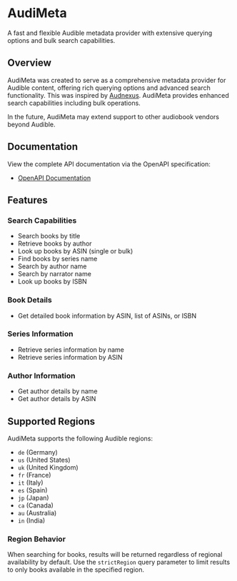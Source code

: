 # AudiMeta

A fast and flexible Audible metadata provider with extensive querying options and bulk search capabilities.

## Overview

AudiMeta was created to serve as a comprehensive metadata provider for Audible content, offering rich querying options and advanced search functionality.
This was inspired by [Audnexus](https://github.com/audnexus/audnexus). AudiMeta provides enhanced search capabilities including bulk operations.

In the future, AudiMeta may extend support to other audiobook vendors beyond Audible.

## Documentation

View the complete API documentation via the OpenAPI specification:
- [OpenAPI Documentation](https://audimeta.de/swaggerui)

## Features

### Search Capabilities
- Search books by title
- Retrieve books by author
- Look up books by ASIN (single or bulk)
- Find books by series name
- Search by author name
- Search by narrator name
- Look up books by ISBN

### Book Details
- Get detailed book information by ASIN, list of ASINs, or ISBN

### Series Information
- Retrieve series information by name
- Retrieve series information by ASIN

### Author Information
- Get author details by name
- Get author details by ASIN

## Supported Regions

AudiMeta supports the following Audible regions:
- `de` (Germany)
- `us` (United States)
- `uk` (United Kingdom)
- `fr` (France)
- `it` (Italy)
- `es` (Spain)
- `jp` (Japan)
- `ca` (Canada)
- `au` (Australia)
- `in` (India)

### Region Behavior
When searching for books, results will be returned regardless of regional availability by default. Use the `strictRegion` query parameter to limit results to only books available in the specified region.
